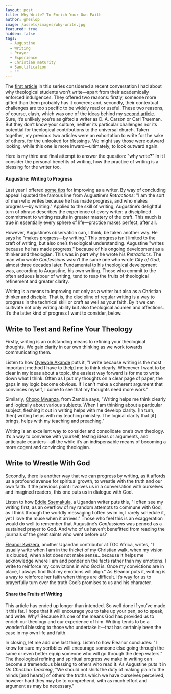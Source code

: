 ```yaml
---
layout: post
title: Why Write? To Enrich Your Own Faith
author: gheslop
image: /assets/images/why-write.jpg
featured: true
hidden: false
tags:
  - Augustine
  - Writing
  - Prayer
  - Experience
  - Christian maturity
  - Sanctification
  - ""
---
```

The [first article](https://rekindle.co.za/content/2024-10-22-why-write) in this series considered a recent conversation I had about why theological students won’t write—apart from their academically enforced indulgences. They offered two reasons: firstly, someone more gifted than them probably has it covered; and, secondly, their contextual challenges are too specific to be widely read or useful. These two reasons, of course, clash, which was one of the ideas behind my [second article](https://rekindle.co.za/content/2024-10-31-why-write). Sure, it’s unlikely you’re as gifted a writer as D. A. Carson or Carl Trueman. But they don’t know your culture, neither its particular challenges nor its potential for theological contributions to the universal church. Taken together, my previous two articles were an exhortation to write for the sake of others, for the unlooked for blessings. We might say those were outward looking, while this one is more inward—ultimately, to look outward again. 

Here is my third and final attempt to answer the question: "why write?" In it I consider the personal benefits of writing, how the practice of writing is a blessing for the writer too.

#### Augustine: Writing to Progress

Last year I offered [some tips](https://rekindle.co.za/content/2023-11-02-a-guide-to-writing-for-those-who-cant-write-good) for improving as a writer. By way of concluding appeal I quoted the famous line from Augustine’s *Retractions:* "I am the sort of man who writes because he has made progress, and who makes progress—by writing." Applied to the skill of writing, Augustine’s delightful turn of phrase describes the experience of every writer: a disciplined commitment to writing results in greater mastery of the craft. This much is true in essentially every sphere of life—practice makes perfect, after all.

However, Augustine’s observation can, I think, be taken another way. He says he "makes progress—by writing." This progress isn’t limited to the craft of writing, but also one’s theological understanding. Augustine "writes because he has made progress," because of his ongoing development as a thinker and theologian. This was in part why he wrote his *Retractions.* The man who wrote *Confessions* wasn’t the same one who wrote *City of God,* almost three decades later. Fundamental to his theological development was, according to Augustine, his own writing. Those who commit to the often arduous labour of writing, tend to reap the fruits of theological refinement and greater clarity.

Writing is a means to improving not only as a writer but also as a Christian thinker and disciple. That is, the discipline of regular writing is a way to progress in the technical skill or craft as well as your faith. By it we can cultivate not only writing ability but also theological acumen and affections. It’s the latter kind of progress I want to consider, below.

## Write to Test and Refine Your Theology

Firstly, writing is an outstanding means to refining your theological thoughts. We gain clarity in our own thinking as we work towards communicating them.

Listen to how [Oyewole Akande](https://africa.thegospelcoalition.org/profile/oyewole-akande) puts it, "I write because writing is the most important method I have to \[help] me to think clearly. Whenever I want to be clear in my ideas about a topic, the easiest way forward is for me to write down what I think. Often as I put my thoughts on a clear page of paper, the gaps in my logic become obvious. If I can't make a coherent argument that convinces myself, I come to see that my thoughts need more work."

Similarly, [Chopo Mwanza](https://www.chopomwanza.com), from Zambia says, "Writing helps me think clearly and logically about various subjects. When I am thinking about a particular subject, fleshing it out in writing helps with me develop clarity. \[In turn, then] writing helps with my teaching ministry. The logical clarity that \[it] brings, helps with my teaching and preaching."

Writing is an excellent way to consider and consolidate one’s own theology. It’s a way to converse with yourself, testing ideas or arguments, and anticipate counters—all the while it’s an indispensable means of becoming a more cogent and convincing theologian. 

## Write to Wrestle With God

Secondly, there is another way that we can progress by writing, as it affords us a profound avenue for spiritual growth, to wrestle with the truth and our own faith. If the previous point involves us in a conversation with ourselves and imagined readers, this one puts us in dialogue with God.

Listen to how [Eddie Ssemakula](https://muleefu.com), a Ugandan writer puts this, "I often see my writing first, as an overflow of my random attempts to commune with God, as I think through the worldly messaging I often swim in, I rarely schedule it, yet I love the muse when it arrives." Those who feel this is an exaggeration would do well to remember that Augustine’s *Confessions* was penned as a sustained prayer to God. And who of us haven’t benefitted from reading the journals of the great saints who went before us?

[Eleanor Kwizera](https://africa.thegospelcoalition.org/profile/eleanor-kwizera), another Ugandan contributor at TGC Africa, writes, "I usually write when I am in the thicket of my Christian walk, when my vision is clouded, when a lot does not make sense…because it helps me acknowledge where I am and ponder on the facts rather than my emotions. I write to reinforce my convictions in who God is. Once my convictions are in place, I always find that my emotions will align." As Eleanor puts it, writing is a way to reinforce her faith when things are difficult. It’s way for us to prayerfully turn over the truth God’s promises to us and his character.

#### Share the Fruits of Writing

This article has ended up longer than intended. So well done if you’ve made it this far. I hope that it will encourage you to take up your pen, so to speak, and write. Why? Because it’s one of the means God has provided us to enrich our theology and our experience of him. Writing tends to be a wonderful blessing to those who undertake it—that has certainly been the case in my own life and faith.

In closing, let me add one last thing. Listen to how Eleanor concludes: "I know for sure my scribbles will encourage someone else going through the same or even better equip someone who will go through the deep waters." The theological refining and spiritual progress we make in writing can become a tremendous blessing to others who read it. As Augustine puts it in *On Christian Teaching*, "We should not shirk the duty of making plain to the minds \[and hearts] of others the truths which we have ourselves perceived, however hard they may be to comprehend, with as much effort and argument as may be necessary."